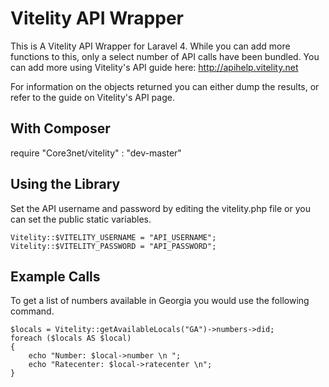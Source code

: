 Vitelity API Wrapper
====================

This is A Vitelity API Wrapper for Laravel 4. While you can add more functions
to this, only a select number of API calls have been bundled. You can add more
using Vitelity's API guide here: http://apihelp.vitelity.net

For information on the objects returned you can either dump the results, or 
refer to the guide on Vitelity's API page.

## With Composer
require  "Core3net/vitelity" : "dev-master"

## Using the Library

Set the API username and password by editing the vitelity.php file or you can set 
the public static variables.

	Vitelity::$VITELITY_USERNAME = "API_USERNAME";
	Vitelity::$VITELITY_PASSWORD = "API_PASSWORD";

## Example Calls
To get a list of numbers available in Georgia you would use the following command.

	$locals = Vitelity::getAvailableLocals("GA")->numbers->did;
	foreach ($locals AS $local)
	{
		echo "Number: $local->number \n ";
		echo "Ratecenter: $local->ratecenter \n";
	}




